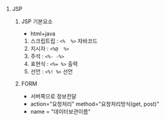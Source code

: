 1. JSP
   1. JSP 기본요소
      - html+java
      1) 스크립트립 : `<%  %>` 자바코드
      2) 지시자 : `<%@  %>`
      3) 주석 : `<%- -%>`
      4) 표현식 : `<%= %>` 출력
      5) 선언 : `<%! %>` 선언
     
   2. FORM
      - 서버쪽으로 정보전달
      - action="요청처리" method="요청처리방식(get, post)"
      - name = "데이터보관이름"
